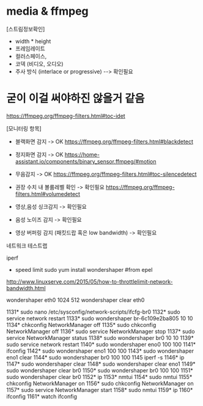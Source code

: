 # media & ffmpeg

[스트림정보확인]
- width * height
- 프레임레이트
- 컬러스페이스,
- 코덱 (비디오, 오디오)
- 주사 방식 (interlace or progressive) --> 확인필요
# 굳이 이걸 써야하진 않을거 같음
https://ffmpeg.org/ffmpeg-filters.html#toc-idet

[모니터링 항목]
- 블랙화면 감지 -> OK
https://ffmpeg.org/ffmpeg-filters.html#blackdetect


- 정지화면 감지 -> OK
https://home-assistant.io/components/binary_sensor.ffmpeg/#motion

- 무음감지 -> OK
https://ffmpeg.org/ffmpeg-filters.html#toc-silencedetect



- 권장 수치 내 볼륨레벨 확인 -> 확인필요
https://ffmpeg.org/ffmpeg-filters.html#volumedetect

- 영상,음성 싱크감지 -> 확인필요
- 음성 노이즈 감지 -> 확인필요

- 영상 버퍼링 감지 (패킷드랍 혹은 low bandwidth) -> 확인필요


네트워크 테스트랩

iperf

- speed limit
sudo yum install wondershaper
#from epel

http://www.linuxserve.com/2015/05/how-to-throttlelimit-network-bandwidth.html

wondershaper eth0 1024 512 
wondershaper clear eth0 






 1131* sudo nano /etc/sysconfig/network-scripts/ifcfg-br0
 1132* sudo service network restart
 1133* sudo wondershaper br-6c109e2ba805 10 10
 1134* chkconfig NetworkManager off
 1135* sudo chkconfig NetworkManager off
 1136* sudo service NetworkManager stop
 1137* sudo service NetworkManager status
 1138* sudo wondershaper br0 10 10
 1139* sudo service network restart
 1140* sudo wondershaper eno0 100 100
 1141* ifconfig
 1142* sudo wondershaper eno1 100 100
 1143* sudo wondershaper eno1 clear
 1144* sudo wondershaper br0 100 100
 1145  iperf -s
 1146* ip
 1147* sudo wondershaper clear
 1148* sudo wondershaper clear eno1
 1149* sudo wondershaper clear br0
 1150* sudo wondershaper br0 100 100
 1151* sudo wondershaper clear br0
 1152* ip
 1153* nmtui
 1154* sudo nmtui
 1155* chkconfig NetworkManager on
 1156* sudo chkconfig NetworkManager on
 1157* sudo service  NetworkManager start
 1158* sudo nmtui
 1159* ip
 1160* ifconfig
 1161* watch ifconfig

